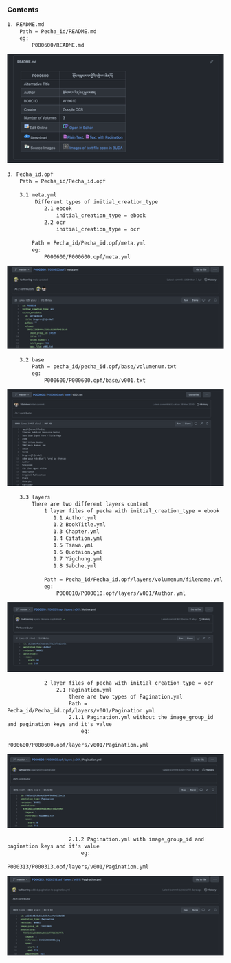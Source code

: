 ### Contents
    1. README.md
        Path = Pecha_id/README.md
        eg: 
            P000600/README.md
            
![](https://raw.githubusercontent.com/ta4tsering/Openpecha-Readme/main/images/Readme.png)

    3. Pecha_id.opf
        Path = Pecha_id/Pecha_id.opf
        
        3.1 meta.yml
             Different types of initial_creation_type
                2.1 ebook
                    initial_creation_type = ebook
                2.2 ocr
                    initial_creation_type = ocr

            Path = Pecha_id/Pecha_id.opf/meta.yml
            eg: 
                P000600/P000600.opf/meta.yml

![](https://raw.githubusercontent.com/ta4tsering/Openpecha-Readme/main/images/meta.png)


    
        3.2 base
            Path = pecha_id/pecha_id.opf/base/volumenum.txt
            eg: 
                P000600/P000600.opf/base/v001.txt
            
![](https://raw.githubusercontent.com/ta4tsering/Openpecha-Readme/main/images/base.png)
                
        3.3 layers
            There are two different layers content
                1 layer files of pecha with initial_creation_type = ebook
                   1.1 Author.yml
                   1.2 BookTitle.yml
                   1.3 Chapter.yml
                   1.4 Citation.yml
                   1.5 Tsawa.yml
                   1.6 Quotaion.yml
                   1.7 Yigchung.yml
                   1.8 Sabche.yml

                Path = Pecha_id/Pecha_id.opf/layers/volumenum/filename.yml
                eg: 
                    P000010/P000010.opf/layers/v001/Author.yml
                
![](https://raw.githubusercontent.com/ta4tsering/Openpecha-Readme/main/images/ebook_layers.png)
                
                2 layer files of pecha with initial_creation_type = ocr 
                    2.1 Pagination.yml
                        there are two types of Pagination.yml
                        Path = Pecha_id/Pecha_id.opf/layers/v001/Pagination.yml
                        2.1.1 Pagination.yml without the image_group_id and pagination keys and it's value
                            eg:
                                P000600/P000600.opf/layers/v001/Pagination.yml
                                
![](https://raw.githubusercontent.com/ta4tsering/Openpecha-Readme/main/images/pg_no_pg.png)
                       
                        2.1.2 Pagination.yml with image_group_id and pagination keys and it's value
                            eg:
                                P000313/P000313.opf/layers/v001/Pagination.yml
                                
![](https://raw.githubusercontent.com/ta4tsering/Openpecha-Readme/main/images/pg_with_pg.png)
                        
                        
                        

                            
